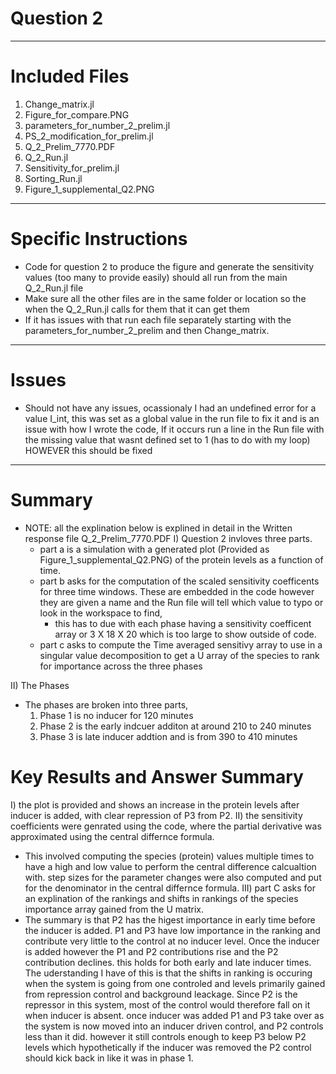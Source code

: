 # Question 2
------------------------
# Included Files 
1) Change_matrix.jl
2) Figure_for_compare.PNG
3) parameters_for_number_2_prelim.jl
4) PS_2_modification_for_prelim.jl
5) Q_2_Prelim_7770.PDF
6) Q_2_Run.jl
7) Sensitivity_for_prelim.jl
8) Sorting_Run.jl
9) Figure_1_supplemental_Q2.PNG
-----------------------
# Specific Instructions
- Code for question 2 to produce the figure and generate the sensitivity values (too many to provide easily) should all run from the main Q_2_Run.jl file 
- Make sure all the other files are in the same folder or location so the when the Q_2_Run.jl calls for them that it can get them 
- If it has issues with that run each file separately starting with the parameters_for_number_2_prelim and then Change_matrix.
-----------------------
# Issues
- Should not have any issues, ocassionaly I had an undefined error for a value I_int, this was set as a global value in the run file to fix it and is an issue with how I wrote the code, If it occurs run a line in the Run file with the missing value that wasnt defined set to 1 (has to do with my loop) HOWEVER this should be fixed 
-----------------------
# Summary 
- NOTE: all the explination below is explined in detail in the Written response file Q_2_Prelim_7770.PDF
I) Question 2 invloves three parts. 
  - part a is a simulation with a generated plot (Provided as Figure_1_supplemental_Q2.PNG) of the protein levels as a function of time.
  - part b asks for the computation of the scaled sensitivity coefficents for three time windows. These are embedded in the code however they are given a name and the Run file will tell which value to typo or look in the workspace to find,
    - this has to due with each phase having a sensitivity coefficent array or 3 X 18 X 20 which is too large to show outside of code.
  - part c asks to compute the Time averaged sensitivy array to use in a singular value decomposition to get a U array of the species to rank for importance across the three phases
  
II) The Phases
  - The phases are broken into three parts,
    1) Phase 1 is no inducer for 120 minutes
    2) Phase 2 is the early indcuer additon at around 210 to 240 minutes
    3) Phase 3 is late inducer addtion and is from 390 to 410 minutes
    
# Key Results and Answer Summary
I) the plot is provided and shows an increase in the protein levels after inducer is added, with clear repression of P3 from P2.
II) the sensitivity coefficients were genrated using the code, where the partial derivative was approximated using the central differnce formula. 
  - This involved computing the species (protein) values multiple times to have a high and low value to perform the central difference calcualtion with. step sizes for the parameter changes were also computed and put for the denominator in the central differnce formula.
III) part C asks for an explination of the rankings and shifts in rankings of the species importance array gained from the U matrix.
  - The summary is that P2 has the higest importance in early time before the inducer is added. P1 and P3 have low importance in the ranking and contribute very little to the control at no inducer level. Once the inducer is added however the P1 and P2 contributions rise and the P2 contribution declines. this holds for both early and late inducer times. The uderstanding I have of this is that the shifts in ranking is occuring when the system is going from one controled and levels primarily gained from repression control and background leackage. Since P2 is the repressor in this system, most of the control would therefore fall on it when inducer is absent. once inducer was added P1 and P3 take over as the system is now moved into an inducer driven control, and P2 controls less than it did. however it still controls enough to keep P3 below P2 levels which hypothetically if the inducer was removed the P2 control should kick back in like it was in phase 1.
